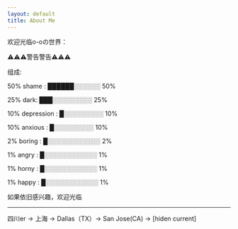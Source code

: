 ```yaml
---
layout: default
title: About Me
---
```


欢迎光临o-oの世界：


⚠️⚠️⚠️警告警告⚠️⚠️⚠️

组成:

50% shame : ██████░░░░░░ 50%

25% dark: ███░░░░░░░░░ 25%	

10% depression : █░░░░░░░░░ 10%

10% anxious : █░░░░░░░░░ 10%

2% boring : █░░░░░░░░░░░░ 2%	

1% angry : █░░░░░░░░░░░░ 1%

1% horny : █░░░░░░░░░░░░ 1%

1% happy : █░░░░░░░░░░░░ 1%




如果依旧感兴趣，欢迎光临


---------------------

四川er → 上海 → Dallas（TX）→ San Jose(CA) → [hiden current]